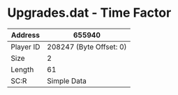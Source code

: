 
#  Upgrades.dat - Time Factor
Address   | 655940
----------|-------------
Player ID | 208247 (Byte Offset: 0)
Size 	  | 2
Length 	  | 61
SC:R      | Simple Data


